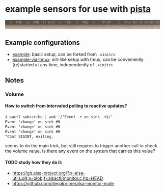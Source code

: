 example sensors for use with [pista](https://github.com/xandkar/pista)
===============================================================================

![Screenshot](screenshot.jpg)

Example configurations
----------------------
- [example](example): basic setup, can be forked from `.xinitrc`
- [example-via-tmux](example-via-tmux): init-like setup with tmux, can be
  conveniently (re)started at any time, independently of `.xinitrc`

Notes
-----

### Volume

#### How to switch from intervaled polling to reactive updates?

    $ pactl subscribe | awk '/^Event .+ on sink .+$/'
    Event 'change' on sink #0
    Event 'change' on sink #0
    Event 'change' on sink #0
    ^CGot SIGINT, exiting.

seems to do the main trick, but still requires to trigger another call to check
the volume value. Is there any event on the system that carries this value?

#### TODO study how they do it:
- https://git.alsa-project.org/?p=alsa-utils.git;a=blob;f=alsactl/monitor.c;hb=HEAD
- https://github.com/illegalprime/alsa-monitor-node
